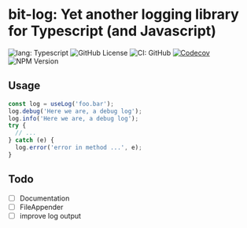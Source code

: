 # bit-log: Yet another logging library for Typescript (and Javascript)

![lang: Typescript](https://img.shields.io/badge/crafted_with-Typescript-blue?logo=typescript)
![GitHub License](https://img.shields.io/github/license/mburchard/bit-log)
![CI: GitHub](https://github.com/MBurchard/bit-log/actions/workflows/ci.yml/badge.svg)
[![Codecov](https://img.shields.io/codecov/c/gh/mburchard/bit-log?logo=codecov)](https://app.codecov.io/gh/MBurchard/bit-log)
![NPM Version](https://img.shields.io/npm/v/%40mburchard%2Fbit-log?logo=npm)

## Usage

```javascript
const log = useLog('foo.bar');
log.debug('Here we are, a debug log');
log.info('Here we are, a debug log');
try {
  // ...
} catch (e) {
  log.error('error in method ...', e);
}
```

## Todo

  - [ ] Documentation
  - [ ] FileAppender
  - [ ] improve log output
